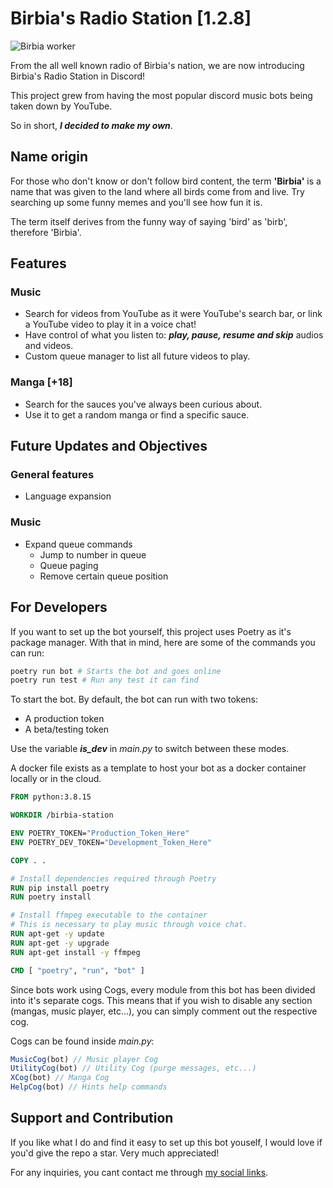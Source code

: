 # Birbia's Radio Station [1.2.8]

![Birbia worker](https://thumbs.gfycat.com/RapidGlamorousGoldenretriever-size_restricted.gif)

From the all well known radio of Birbia's nation, we are now introducing Birbia's Radio Station in Discord!

This project grew from having the most popular discord music bots being taken down by YouTube.

So in short, ***I decided to make my own***.


## Name origin
For those who don't know or don't follow bird content, the term **'Birbia'** is a name that was given to the land where all birds come from and live. Try searching up some funny memes and you'll see how fun it is. 

The term itself derives from the funny way of saying 'bird' as 'birb', therefore 'Birbia'.

## Features

### Music
- Search for videos from YouTube as it were YouTube's search bar, or link a YouTube video to play it in a voice chat!
- Have control of what you listen to: ***play, pause, resume and skip*** audios and videos.
- Custom queue manager to list all future videos to play.

### Manga [+18]
- Search for the sauces you've always been curious about.
- Use it to get a random manga or find a specific sauce.


## Future Updates and Objectives

### General features
- Language expansion

### Music
- Expand queue commands
	* Jump to number in queue
	* Queue paging
	* Remove certain queue position


## For Developers
If you want to set up the bot yourself, this project uses Poetry as it's package manager. With that in mind, here are some of the commands you can run:
```python
poetry run bot # Starts the bot and goes online
poetry run test # Run any test it can find
```
To start the bot. By default, the bot can run with two tokens:
- A production token
- A beta/testing token

Use the variable ***is_dev*** in *main.py* to switch between these modes.

A docker file exists as a template to host your bot as a docker container locally or in the cloud.

```Dockerfile
FROM python:3.8.15

WORKDIR /birbia-station

ENV POETRY_TOKEN="Production_Token_Here"
ENV POETRY_DEV_TOKEN="Development_Token_Here"

COPY . .

# Install dependencies required through Poetry
RUN pip install poetry
RUN poetry install

# Install ffmpeg executable to the container
# This is necessary to play music through voice chat.
RUN apt-get -y update
RUN apt-get -y upgrade
RUN apt-get install -y ffmpeg

CMD [ "poetry", "run", "bot" ]
```

Since bots work using Cogs, every module from this bot has been divided into it's separate cogs. This means that if you wish to disable any section (mangas, music player, etc...), you can simply comment out the respective cog.

Cogs can be found inside *main.py*:
```js
MusicCog(bot) // Music player Cog
UtilityCog(bot) // Utility Cog (purge messages, etc...)
XCog(bot) // Manga Cog
HelpCog(bot) // Hints help commands
```

## Support and Contribution
If you like what I do and find it easy to set up this bot youself, I would love if you'd give the repo a star. Very much appreciated! 

For any inquiries, you cant contact me through [my social links](https://github.com/SkinnyDevi/SkinnyDevi#im-available-in-the-following-social-media).